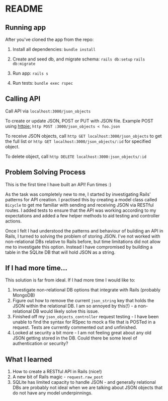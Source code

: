# README

## Running app

After you've cloned the app from the repo:

1. Install all dependencies:
`bundle install`

2. Create and seed db, and migrate schema:
`rails db:setup`
`rails db:migrate`

3. Run app:
`rails s`

4. Run tests:
`bundle exec rspec`

## Calling API
Call API via `localhost:3000/json_objects`

To create or update JSON, POST or PUT with JSON file.
Example POST using [httpie:](https://httpie.org/) `http POST :3000/json_objects < foo.json`

To receive JSON objects, call `http GET localhost:3000/json_objects` to get the full list or `http GET localhost:3000/json_objects/:id` for specified object.

To delete object, call `http DELETE localhost:3000:json_objects/:id`

## Problem Solving Process

This is the first time I have built an API! Fun times :)  

As the task was completely new to me, I started by investigating Rails' patterns for API creation. I practised this by creating a model class called `Bicycle` to get me familiar with sending and receiving JSON via RESTful routes. I added tests to ensure that the API was working according to my expectations and added a few helper methods to aid testing and controller actions.

Once I felt I had understood the patterns and behaviour of building an API in Rails, I turned to solving the problem of storing JSON. I've not worked with non-relational DBs relative to Rails before, but time limitations did not allow me to investigate this option. Instead I have compromised by building a table in the SQLite DB that will hold JSON as a string.

## If I had more time...

This solution is far from ideal. If I had more time I would like to:
1. Investigate non-relational DB options that integrate with Rails (probably MongoDB)
2. Figure out how to remove the current `json_string` key that holds the JSON within the relational DB. I am so annoyed by this(!) - a non-relational DB would likely solve this issue.
3. Finished off my `json_objects_controller` request testing - I have been unable to find the syntax for RSpec to mock a file that is POSTed in a request. Tests are currently commented out and unfinished.
4. Looked at security a bit more - I am not feeling great about any old JSON getting stored in the DB. Could there be some level of authentication or security?

## What I learned
1. How to create a RESTful API in Rails (nice!)
2. A new bit of Rails magic - `request.raw_post`
3. SQLite has limited capacity to handle JSON - and generally relational DBs are probably not ideal when we are talking about JSON objects that do not have any model underpinnings.
